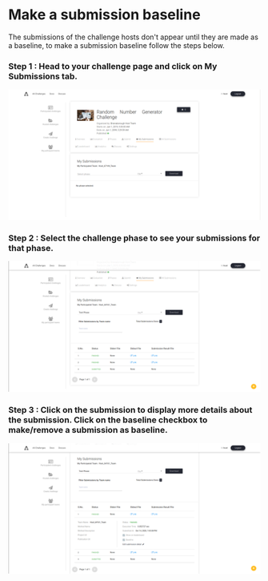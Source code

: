 # Make a submission baseline

The submissions of the challenge hosts don't appear until they are made as a baseline, to make a submission baseline follow the steps below.

### Step 1 : Head to your challenge page and click on My Submissions tab.

<img src = "_static/img/challenge_page.png"> <br />

### Step 2 : Select the challenge phase to see your submissions for that phase.

<img src = "_static/img/select_phase_challenge.png"> <br />

### Step 3 : Click on the submission to display more details about the submission. Click on the baseline checkbox to make/remove a submission as baseline.

<img src = "_static/img/baseline_submission.png"> <br />
